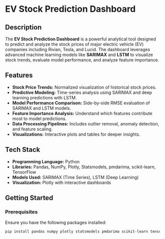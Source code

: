 # EV Stock Prediction Dashboard

## Description
The **EV Stock Prediction Dashboard** is a powerful analytical tool designed to predict and analyze the stock prices of major electric vehicle (EV) companies including Rivian, Tesla, and Lucid. The dashboard leverages advanced machine learning models like **SARIMAX** and **LSTM** to visualize stock trends, evaluate model performance, and analyze feature importance.

## Features
- **Stock Price Trends:** Normalized visualization of historical stock prices.
- **Predictive Modeling:** Time-series analysis using SARIMAX and deep learning predictions with LSTM.
- **Model Performance Comparison:** Side-by-side RMSE evaluation of SARIMAX and LSTM models.
- **Feature Importance Analysis:** Understand which features contribute most to model predictions.
- **Data Processing Pipelines:** Includes outlier removal, anomaly detection, and feature scaling.
- **Visualizations:** Interactive plots and tables for deeper insights.

## Tech Stack
- **Programming Language:** Python
- **Libraries:** Pandas, NumPy, Plotly, Statsmodels, pmdarima, scikit-learn, TensorFlow
- **Models Used:** SARIMAX (Time Series), LSTM (Deep Learning)
- **Visualization:** Plotly with interactive dashboards

## Getting Started

### Prerequisites
Ensure you have the following packages installed:
```sh
pip install pandas numpy plotly statsmodels pmdarima scikit-learn tensorflow
